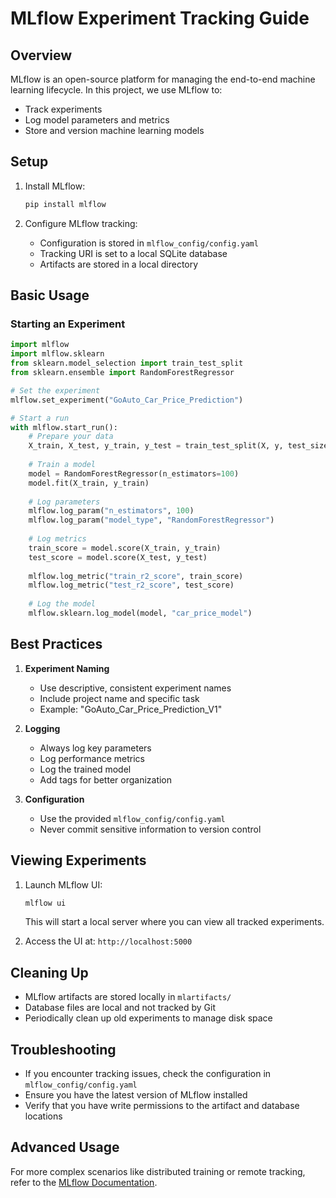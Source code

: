 # MLflow Experiment Tracking Guide

## Overview
MLflow is an open-source platform for managing the end-to-end machine learning lifecycle. In this project, we use MLflow to:
- Track experiments
- Log model parameters and metrics
- Store and version machine learning models

## Setup

1. Install MLflow:
   ```bash
   pip install mlflow
   ```

2. Configure MLflow tracking:
   - Configuration is stored in `mlflow_config/config.yaml`
   - Tracking URI is set to a local SQLite database
   - Artifacts are stored in a local directory

## Basic Usage

### Starting an Experiment
```python
import mlflow
import mlflow.sklearn
from sklearn.model_selection import train_test_split
from sklearn.ensemble import RandomForestRegressor

# Set the experiment
mlflow.set_experiment("GoAuto_Car_Price_Prediction")

# Start a run
with mlflow.start_run():
    # Prepare your data
    X_train, X_test, y_train, y_test = train_test_split(X, y, test_size=0.2)
    
    # Train a model
    model = RandomForestRegressor(n_estimators=100)
    model.fit(X_train, y_train)
    
    # Log parameters
    mlflow.log_param("n_estimators", 100)
    mlflow.log_param("model_type", "RandomForestRegressor")
    
    # Log metrics
    train_score = model.score(X_train, y_train)
    test_score = model.score(X_test, y_test)
    
    mlflow.log_metric("train_r2_score", train_score)
    mlflow.log_metric("test_r2_score", test_score)
    
    # Log the model
    mlflow.sklearn.log_model(model, "car_price_model")
```

## Best Practices

1. **Experiment Naming**
   - Use descriptive, consistent experiment names
   - Include project name and specific task
   - Example: "GoAuto_Car_Price_Prediction_V1"

2. **Logging**
   - Always log key parameters
   - Log performance metrics
   - Log the trained model
   - Add tags for better organization

3. **Configuration**
   - Use the provided `mlflow_config/config.yaml`
   - Never commit sensitive information to version control

## Viewing Experiments

1. Launch MLflow UI:
   ```bash
   mlflow ui
   ```
   This will start a local server where you can view all tracked experiments.

2. Access the UI at: `http://localhost:5000`

## Cleaning Up

- MLflow artifacts are stored locally in `mlartifacts/`
- Database files are local and not tracked by Git
- Periodically clean up old experiments to manage disk space

## Troubleshooting

- If you encounter tracking issues, check the configuration in `mlflow_config/config.yaml`
- Ensure you have the latest version of MLflow installed
- Verify that you have write permissions to the artifact and database locations

## Advanced Usage

For more complex scenarios like distributed training or remote tracking, refer to the [MLflow Documentation](https://mlflow.org/docs/latest/index.html).
